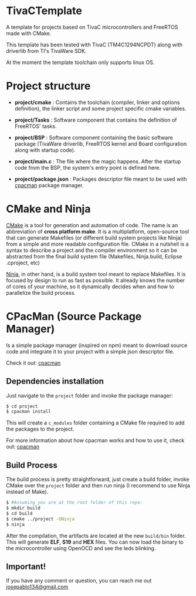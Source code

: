 # TivaCTemplate

A template for projects based on TivaC microcontrollers and FreeRTOS made with CMake.

This template has been tested with TivaC (TM4C1294NCPDT) along with driverlib from TI's TivaWare SDK.

At the moment the template toolchain only supports linux OS.

# Project structure

 - __project/cmake__ : Contains the toolchain (compiler, linker and options definition), the linker script and some project specific cmake variables.

 - __project/Tasks__ : Software component that contains the definition of FreeRTOS' tasks.

 - __project/BSP__ : Software component containing the basic software package (TivaWare driverlib, FreeRTOS kernel and Board configuration along with startup code).

 - __project/main.c__ : The file where the magic happens. After the startup code from the BSP, the system's entry point is defined here.

 - __project/package.json__ : Packages descriptor file meant to be used with [cpacman](https://github.com/josepablo134/SimpleSourcePackageManager) package manager.

# CMake and Ninja

[CMake](https://cmake.org/) is a tool for generation and automation of code. The name is an abbreviation of __cross platform make__. It is a multiplatform, open-source tool that can generate Makefiles (or different build system projects like Ninja) from a simple and more readable configuration file. CMake in a nutshell is a syntax to describe a project and the compiler environment so it can be abstracted from the final build system file (Makefiles, Ninja.build, Eclipse .cproject, etc)

[Ninja](https://ninja-build.org/), in other hand, is a build system tool meant to replace Makefiles. It is focused by design to run as fast as possible. It already knows the number of cores of your machine, so it dynamically decides when and how to parallelize the build process.

# CPacMan (Source Package Manager)

Is a simple package manager (inspired on npm) meant to download source code and integrate it to your project with a simple json descriptor file.

Check it out: [cpacman](https://github.com/josepablo134/SimpleSourcePackageManager)

## Dependencies installation

Just navigate to the `project` folder and invoke the package manager:

```.sh
$ cd project
$ cpacman install
```

This will create a `c_modules` folder containing a CMake file required to add the packages to the project.

For more information about how cpacman works and how to use it, check out: [cpacman](https://github.com/josepablo134/SimpleSourcePackageManager)

## Build Process

The build process is pretty straightforward, just create a build folder, invoke CMake over the `project` folder and then run ninja (I recommend to use Ninja instead of Make).

```.sh
$ #Assuming you are at the root folder of this repo:
$ mkdir build
$ cd build
$ cmake ../project -GNinja
$ ninja
```

After the compilation, the artifacts are located at the new `build/bin` folder. This will generate __ELF__, __S19__ and __HEX__ files.
You can now load the binary to the microcontroller using OpenOCD and see the leds blinking.

## __Important!__

If you have any comment or question, you can reach me out [josepablo134@gmail.com](mailto:josepablo134@gmail.com)
